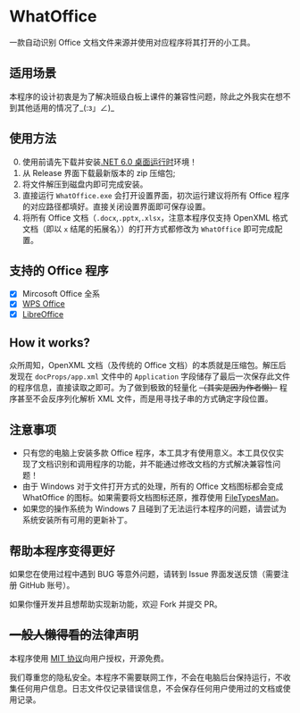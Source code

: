 # WhatOffice

一款自动识别 Office 文档文件来源并使用对应程序将其打开的小工具。

## 适用场景

本程序的设计初衷是为了解决班级白板上课件的兼容性问题，除此之外我实在想不到其他适用的情况了\_(:з」∠)\_

## 使用方法

0. 使用前请先下载并安装[.NET 6.0 桌面运行时](https://dotnet.microsoft.com/zh-cn/download/dotnet/6.0)环境！
1. 从 Release 界面下载最新版本的 zip 压缩包;
2. 将文件解压到磁盘内即可完成安装。
3. 直接运行 `WhatOffice.exe` 会打开设置界面，初次运行建议将所有 Office 程序的对应路径都填好。直接关闭设置界面即可保存设置。
4. 将所有 Office 文档（`.docx`,`.pptx`,`.xlsx`，注意本程序仅支持 OpenXML 格式文档（即以 `x` 结尾的拓展名））的打开方式都修改为 `WhatOffice` 即可完成配置。

## 支持的 Office 程序

- [x] Mircosoft Office 全系
- [x] [WPS Office](https://platform.wps.cn/)
- [x] [LibreOffice](https://zh-cn.libreoffice.org/)

## How it works?

众所周知，OpenXML 文档（及传统的 Office 文档）的本质就是压缩包。解压后发现在 `docProps/app.xml` 文件中的 `Application` 字段储存了最后一次保存此文件的程序信息，直接读取之即可。为了做到极致的轻量化 ~~（其实是因为作者懒）~~ 程序甚至不会反序列化解析 XML 文件，而是用寻找子串的方式确定字段位置。

## 注意事项

- 只有您的电脑上安装多款 Office 程序，本工具才有使用意义。本工具仅仅实现了文档识别和调用程序的功能，并不能通过修改文档的方式解决兼容性问题！
- 由于 Windows 对于文件打开方式的处理，所有的 Office 文档图标都会变成 WhatOffice 的图标。如果需要将文档图标还原，推荐使用 [FileTypesMan](https://www.nirsoft.net/utils/file_types_manager.html)。
- 如果您的操作系统为 Windows 7 且碰到了无法运行本程序的问题，请尝试为系统安装所有可用的更新补丁。

## 帮助本程序变得更好

如果您在使用过程中遇到 BUG 等意外问题，请转到 Issue 界面发送反馈（需要注册 GitHub 账号）。

如果你懂开发并且想帮助实现新功能，欢迎 Fork 并提交 PR。

## ~~一般人懒得看的~~法律声明

本程序使用 [MIT 协议](https://mit-license.org/)向用户授权，开源免费。

我们尊重您的隐私安全。本程序不需要联网工作，不会在电脑后台保持运行，不收集任何用户信息。日志文件仅记录错误信息，不会保存任何用户使用过的文档或使用记录。
